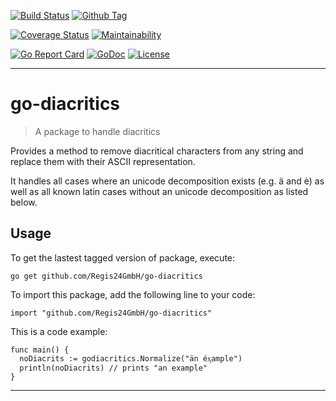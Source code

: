 [![Build Status][travis-image]][travis-url]
[![Github Tag][githubtag-image]][githubtag-url]

[![Coverage Status][coveralls-image]][coveralls-url]
[![Maintainability][codeclimate-image]][codeclimate-url]

[![Go Report Card][goreport-image]][goreport-url]
[![GoDoc][godoc-image]][godoc-url]
[![License][license-image]][license-url]

***

# go-diacritics

> A package to handle diacritics

Provides a method to remove diacritical characters from any string and
replace them with their ASCII representation.

It handles all cases where an unicode decomposition exists (e.g. ä and è) as
well as all known latin cases without an unicode decomposition as listed below.

## Usage

To get the lastest tagged version of package, execute:

```
go get github.com/Regis24GmbH/go-diacritics
```

To import this package, add the following line to your code:

```
import "github.com/Regis24GmbH/go-diacritics"
```

This is a code example:

```
func main() {
  noDiacrits := godiacritics.Normalize("än éᶍample")
  println(noDiacrits) // prints "an example"
}
```

***

[travis-image]: https://travis-ci.org/Regis24GmbH/go-diacritics.svg?branch=master
[travis-url]: https://travis-ci.org/Regis24GmbH/go-diacritics

[githubtag-image]: https://img.shields.io/github/tag/Regis24GmbH/go-diacritics.svg?style=flat
[githubtag-url]: https://github.com/Regis24GmbH/go-diacritics

[coveralls-image]: https://coveralls.io/repos/github/Regis24GmbH/go-diacritics/badge.svg?branch=master
[coveralls-url]: https://coveralls.io/github/Regis24GmbH/go-diacritics?branch=master

[codeclimate-image]: https://api.codeclimate.com/v1/badges/91b466506779e639b614/maintainability
[codeclimate-url]: https://codeclimate.com/github/Regis24GmbH/go-diacritics/maintainability

[goreport-image]: https://goreportcard.com/badge/github.com/Regis24GmbH/go-diacritics
[goreport-url]: https://goreportcard.com/report/github.com/Regis24GmbH/go-diacritics

[godoc-image]: https://godoc.org/github.com/Regis24GmbH/go-diacritics?status.svg
[godoc-url]: https://godoc.org/github.com/Regis24GmbH/go-diacritics

[license-image]: https://img.shields.io/github/license/Regis24GmbH/go-diacritics.svg?style=flat
[license-url]: https://github.com/Regis24GmbH/go-diacritics/blob/master/LICENSE
